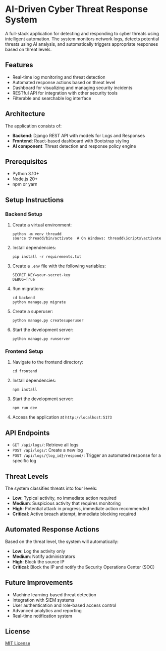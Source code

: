 # AI-Driven Cyber Threat Response System

A full-stack application for detecting and responding to cyber threats using intelligent automation. The system monitors network logs, detects potential threats using AI analysis, and automatically triggers appropriate responses based on threat levels.

## Features

- Real-time log monitoring and threat detection
- Automated response actions based on threat level
- Dashboard for visualizing and managing security incidents
- RESTful API for integration with other security tools
- Filterable and searchable log interface

## Architecture

The application consists of:

- **Backend**: Django REST API with models for Logs and Responses
- **Frontend**: React-based dashboard with Bootstrap styling
- **AI component**: Threat detection and response policy engine

## Prerequisites

- Python 3.10+
- Node.js 20+
- npm or yarn

## Setup Instructions

### Backend Setup

1. Create a virtual environment:
   ```
   python -m venv threadd
   source threadd/bin/activate  # On Windows: threadd\Scripts\activate
   ```

2. Install dependencies:
   ```
   pip install -r requirements.txt
   ```

3. Create a `.env` file with the following variables:
   ```
   SECRET_KEY=your-secret-key
   DEBUG=True
   ```

4. Run migrations:
   ```
   cd backend
   python manage.py migrate
   ```

5. Create a superuser:
   ```
   python manage.py createsuperuser
   ```

6. Start the development server:
   ```
   python manage.py runserver
   ```

### Frontend Setup

1. Navigate to the frontend directory:
   ```
   cd frontend
   ```

2. Install dependencies:
   ```
   npm install
   ```

3. Start the development server:
   ```
   npm run dev
   ```

4. Access the application at `http://localhost:5173`

## API Endpoints

- `GET /api/logs/`: Retrieve all logs
- `POST /api/logs/`: Create a new log
- `POST /api/logs/{log_id}/respond/`: Trigger an automated response for a specific log

## Threat Levels

The system classifies threats into four levels:

- **Low**: Typical activity, no immediate action required
- **Medium**: Suspicious activity that requires monitoring
- **High**: Potential attack in progress, immediate action recommended
- **Critical**: Active breach attempt, immediate blocking required

## Automated Response Actions

Based on the threat level, the system will automatically:

- **Low**: Log the activity only
- **Medium**: Notify administrators
- **High**: Block the source IP
- **Critical**: Block the IP and notify the Security Operations Center (SOC)

## Future Improvements

- Machine learning-based threat detection
- Integration with SIEM systems
- User authentication and role-based access control
- Advanced analytics and reporting
- Real-time notification system

## License

[MIT License](LICENSE)
